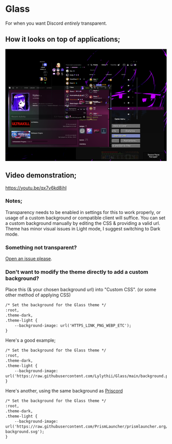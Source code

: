 # Glass
For when you want Discord *entirely* transparent.
## How it looks on top of applications;
![Glass](https://github.com/Lylythii/Glass/blob/main/glass.PNG)
## Video demonstration;
https://youtu.be/qx7v6kd8ihI

### Notes;
Transparency needs to be enabled in settings for this to work properly, or usage of a custom background or compatible client will suffice.
You can set a custom background manually by editing the CSS & providing a valid url.
Theme has minor visual issues in Light mode, I suggest switching to Dark mode.

### Something not transparent?
[Open an issue please](https://github.com/Lylythii/Glass/issues/new).

### Don't want to modify the theme directly to add a custom background?
Place this (& your chosen background url) into "Custom CSS". (or some other method of applying CSS)

```
/* Set the background for the Glass theme */
:root,
.theme-dark,
.theme-light {
	--background-image: url('HTTPS_LINK_PNG_WEBP_ETC');
}
```
Here's a good example;
```
/* Set the background for the Glass theme */
:root,
.theme-dark,
.theme-light {
	--background-image: url('https://raw.githubusercontent.com/Lylythii/Glass/main/background.png');
}
```
Here's another, using the same background as [Priscord](https://github.com/Lylythii/Priscord)
```
/* Set the background for the Glass theme */
:root,
.theme-dark,
.theme-light {
	--background-image: url('https://raw.githubusercontent.com/PrismLauncher/prismlauncher.org/40d89d06ae90c7cbef18b06f52fd9a4c30c61db8/src/img/background/prism-background.svg');
}
```

